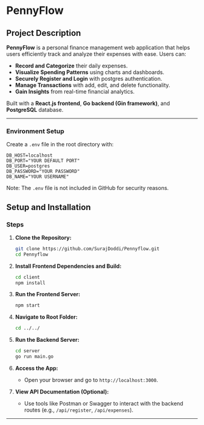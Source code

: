 # **PennyFlow**

## **Project Description**
**PennyFlow** is a personal finance management web application that helps users efficiently track and analyze their expenses with ease. Users can:

- **Record and Categorize** their daily expenses.
- **Visualize Spending Patterns** using charts and dashboards.
- **Securely Register and Login** with postgres authentication.
- **Manage Transactions** with add, edit, and delete functionality.
- **Gain Insights** from real-time financial analytics.

Built with a **React.js frontend**, **Go backend (Gin framework)**, and **PostgreSQL** database.

---

### Environment Setup
Create a `.env` file in the root directory with:
```
DB_HOST=localhost
DB_PORT="YOUR DEFAULT PORT"
DB_USER=postgres
DB_PASSWORD="YOUR PASSWORD"
DB_NAME="YOUR USERNAME"

```
Note: The `.env` file is not included in GitHub for security reasons.


## **Setup and Installation**

### **Steps**

1. **Clone the Repository:**
    ```bash
    git clone https://github.com/SurajDoddi/Pennyflow.git
    cd Pennyflow
    ```

2. **Install Frontend Dependencies and Build:**
    ```bash
    cd client
    npm install
    ```

3. **Run the Frontend Server:**
    ```bash
    npm start
    ```

4. **Navigate to Root Folder:**
    ```bash
    cd ../../
    ```

5. **Run the Backend Server:**
    ```bash
    cd server
    go run main.go
    ```

6. **Access the App:**
    - Open your browser and go to `http://localhost:3000`.

7. **View API Documentation (Optional):**
    - Use tools like Postman or Swagger to interact with the backend routes (e.g., `/api/register`, `/api/expenses`).
---
